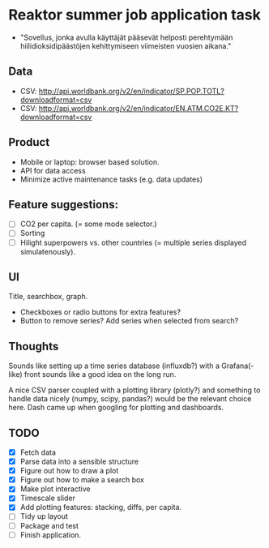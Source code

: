 # Reaktor summer job application task

* "Sovellus, jonka avulla käyttäjät pääsevät helposti perehtymään hiilidioksidipäästöjen kehittymiseen viimeisten vuosien aikana."

## Data 

* CSV: http://api.worldbank.org/v2/en/indicator/SP.POP.TOTL?downloadformat=csv 
* CSV: http://api.worldbank.org/v2/en/indicator/EN.ATM.CO2E.KT?downloadformat=csv

## Product

* Mobile or laptop: browser based solution. 
* API for data access 
* Minimize active maintenance tasks (e.g. data updates)

## Feature suggestions: 
- [ ] CO2 per capita. (= some mode selector.)
- [ ] Sorting 
- [ ] Hilight superpowers vs. other countries (= multiple series displayed simulatenously).

## UI

Title, searchbox, graph. 

* Checkboxes or radio buttons for extra features? 
* Button to remove series? Add series when selected from search? 

## Thoughts

Sounds like setting up a time series database (influxdb?) with a Grafana(-like) front sounds like a good idea on the long run.
 
A nice CSV parser coupled with a plotting library (plotly?) and something to handle data nicely (numpy, scipy, pandas?) would be the relevant choice here. Dash came up when googling for plotting and dashboards. 


## TODO

- [x] Fetch data
- [x] Parse data into a sensible structure
- [x] Figure out how to draw a plot
- [x] Figure out how to make a search box
- [x] Make plot interactive
- [x] Timescale slider
- [x] Add plotting features: stacking, diffs, per capita.
- [ ] Tidy up layout
- [ ] Package and test
- [ ] Finish application. 
